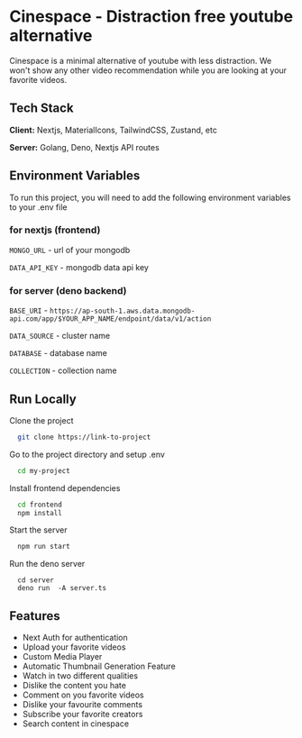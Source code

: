 
# Cinespace - Distraction free youtube alternative

Cinespace is a minimal alternative of youtube with less distraction. We won't show 
any other video recommendation while you are looking at your favorite videos. 


## Tech Stack

**Client:** Nextjs, MaterialIcons, TailwindCSS, Zustand, etc

**Server:** Golang, Deno, Nextjs API routes


## Environment Variables

To run this project, you will need to add the following environment variables to your .env file

### for nextjs (frontend)
`MONGO_URL` - url of your mongodb

`DATA_API_KEY` - mongodb data api key


### for server (deno backend)
`BASE_URI` - `https://ap-south-1.aws.data.mongodb-api.com/app/$YOUR_APP_NAME/endpoint/data/v1/action`

`DATA_SOURCE` - cluster name

`DATABASE` - database name

`COLLECTION` - collection name







## Run Locally

Clone the project

```bash
  git clone https://link-to-project
```

Go to the project directory and setup .env

```bash
  cd my-project
```

Install frontend dependencies

```bash
  cd frontend
  npm install
```

Start the server

```bash
  npm run start
```

Run the deno server

```
  cd server
  deno run  -A server.ts
```


## Features

- Next Auth for authentication
- Upload your favorite videos
- Custom Media Player
- Automatic Thumbnail Generation Feature
- Watch in two different qualities
- Dislike the content you hate
- Comment on you favorite videos
- Dislike your favourite comments
- Subscribe your favorite creators
- Search content in cinespace

